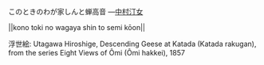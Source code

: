 このときのわが家しんと蝉高音
—[中村汀女](https://ja.wikipedia.org/wiki/中村汀女)

||kono toki no wagaya shin to semi kōon||

浮世絵: Utagawa Hiroshige, Descending Geese at Katada (Katada rakugan), from the series Eight Views of Ômi (Ômi hakkei), 1857
